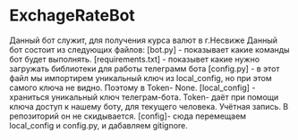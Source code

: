 # ExchageRateBot
Данный бот служит, для получения курса валют в г.Несвиже
Данный бот состоит из следующих файлов:
[bot.py] - показывает какие команды бот будет выполнять.
[requirements.txt] - показывет какие нужно загружать библиотеки для работы 
телеграмм бота
[config.py] - в этот файл мы импортирем уникальный ключ из local_config, но
при этом самого ключа не видно. Поэтому в Token- None.
[local_config] - храниться уникальный ключ телеграм-бота.
Token- даёт при помощи ключа доступ
к нашему боту, для текущего человека. Учётная запись. В репозиторий он не
скидывается.
[config]- сюда перемещаем local_config и config.py, и дабавляем
gitignore.
